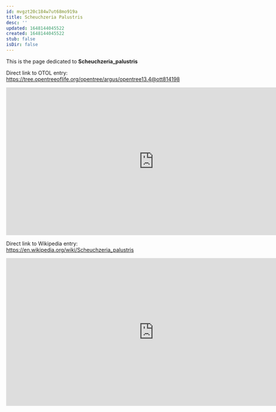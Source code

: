 ```yaml
---
id: mvgzt20c184w7ut68mo919a
title: Scheuchzeria Palustris
desc: ''
updated: 1648144045522
created: 1648144045522
stub: false
isDir: false
---
```

This is the page dedicated to **Scheuchzeria_palustris**


Direct link to OTOL entry: https://tree.opentreeoflife.org/opentree/argus/opentree13.4@ott814198



<html>
    <body>
    <iframe src="https://tree.opentreeoflife.org/opentree/argus/opentree13.4@ott814198"
    width="800" height="400" frameborder="0" allowfullscreen> </iframe>
    </body>
</html>
    


Direct link to Wikipedia entry: https://en.wikipedia.org/wiki/Scheuchzeria_palustris



<html>
    <body>
    <iframe src="https://en.wikipedia.org/wiki/Scheuchzeria_palustris"
    width="800" height="400" frameborder="0" allowfullscreen> </iframe>
    </body>
</html>
    
